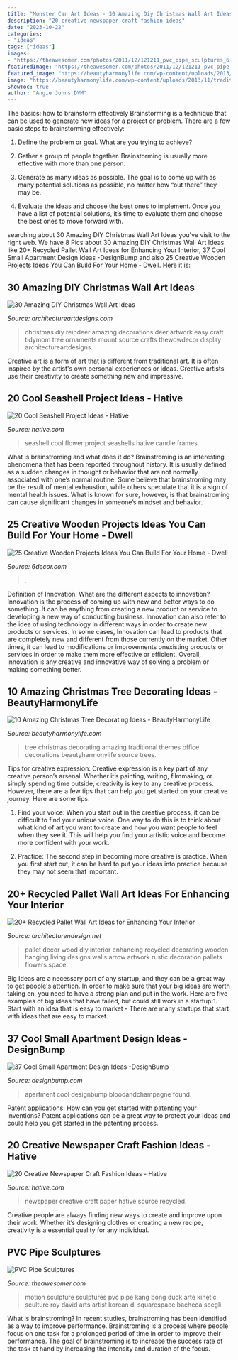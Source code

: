 ```yaml
---
title: "Monster Can Art Ideas - 30 Amazing Diy Christmas Wall Art Ideas"
description: "20 creative newspaper craft fashion ideas"
date: "2023-10-22"
categories:
- "ideas"
tags: ["ideas"]
images:
- "https://theawesomer.com/photos/2011/12/121211_pvc_pipe_sculptures_6.jpg"
featuredImage: "https://theawesomer.com/photos/2011/12/121211_pvc_pipe_sculptures_6.jpg"
featured_image: "https://beautyharmonylife.com/wp-content/uploads/2013/11/traditional-.jpg"
image: "https://beautyharmonylife.com/wp-content/uploads/2013/11/traditional-.jpg"
ShowToc: true
author: "Angie Johns DVM"
---
```



The basics: how to brainstorm effectively
Brainstorming is a technique that can be used to generate new ideas for a project or problem. There are a few basic steps to brainstorming effectively:
1. Define the problem or goal. What are you trying to achieve?

2. Gather a group of people together. Brainstorming is usually more effective with more than one person.

3. Generate as many ideas as possible. The goal is to come up with as many potential solutions as possible, no matter how “out there” they may be.

4. Evaluate the ideas and choose the best ones to implement. Once you have a list of potential solutions, it’s time to evaluate them and choose the best ones to move forward with.

	

		
searching about 30 Amazing DIY Christmas Wall Art Ideas you've visit to the right web. We have 8 Pics about 30 Amazing DIY Christmas Wall Art Ideas like 20+ Recycled Pallet Wall Art Ideas for Enhancing Your Interior, 37 Cool Small Apartment Design Ideas -DesignBump and also 25 Creative Wooden Projects Ideas You Can Build For Your Home - Dwell. Here it is:
		
    
## 30 Amazing DIY Christmas Wall Art Ideas

<img loading=lazy src="http://www.architectureartdesigns.com/wp-content/uploads/2013/12/719.jpg" onerror="this.onerror=null;this.src='https://tse2.mm.bing.net/th?id=OIP.hr7e6WqYun2OZxicT5U-0AHaLL&amp;pid=15.1';" alt="30 Amazing DIY Christmas Wall Art Ideas">

_Source: architectureartdesigns.com_

>christmas diy reindeer amazing decorations deer artwork easy craft tidymom tree ornaments mount source crafts thewowdecor display architectureartdesigns. 

	

Creative art is a form of art that is different from traditional art. It is often inspired by the artist's own personal experiences or ideas. Creative artists use their creativity to create something new and impressive.

    
## 20 Cool Seashell Project Ideas - Hative

<img loading=lazy src="https://hative.com/wp-content/uploads/2014/12/seashell-project-ideas/8-seashell-flower.jpg" onerror="this.onerror=null;this.src='https://tse1.mm.bing.net/th?id=OIP.DhHBkS07_Q0sr5Fnyjy0_QHaJ6&amp;pid=15.1';" alt="20 Cool Seashell Project Ideas - Hative">

_Source: hative.com_

>seashell cool flower project seashells hative candle frames. 

	

What is brainstroming and what does it do?
Brainstroming is an interesting phenomena that has been reported throughout history. It is usually defined as a sudden changes in thought or behavior that are not normally associated with one’s normal routine. Some believe that brainstroming may be the result of mental exhaustion, while others speculate that it is a sign of mental health issues. What is known for sure, however, is that brainstroming can cause significant changes in someone’s mindset and behavior.

    
## 25 Creative Wooden Projects Ideas You Can Build For Your Home - Dwell

<img loading=lazy src="https://4.bp.blogspot.com/-PIIlPuHwroI/WIDldJdgKWI/AAAAAAAAK3c/6-Pb1YNMctw7nn-m1GmxutaefK8Z1qlBwCLcB/s1600/254.jpg" onerror="this.onerror=null;this.src='https://tse3.mm.bing.net/th?id=OIP.B7ULWE37WH7PzvoEPTzTLgHaJ4&amp;pid=15.1';" alt="25 Creative Wooden Projects Ideas You Can Build For Your Home - Dwell">

_Source: 6decor.com_

>. 

	

Definition of Innovation: What are the different aspects to innovation?
Innovation is the process of coming up with new and better ways to do something. It can be anything from creating a new product or service to developing a new way of conducting business. Innovation can also refer to the idea of using technology in different ways in order to create new products or services. In some cases, Innovation can lead to products that are completely new and different from those currently on the market. Other times, it can lead to modifications or improvements onexisting products or services in order to make them more effective or efficient. Overall, innovation is any creative and innovative way of solving a problem or making something better.

    
## 10 Amazing Christmas Tree Decorating Ideas - BeautyHarmonyLife

<img loading=lazy src="https://beautyharmonylife.com/wp-content/uploads/2013/11/traditional-.jpg" onerror="this.onerror=null;this.src='https://tse2.mm.bing.net/th?id=OIP.UJEixgty-ME6V9j55zSqYgAAAA&amp;pid=15.1';" alt="10 Amazing Christmas Tree Decorating Ideas - BeautyHarmonyLife">

_Source: beautyharmonylife.com_

>tree christmas decorating amazing traditional themes office decorations beautyharmonylife source trees. 

	

Tips for creative expression:
Creative expression is a key part of any creative person’s arsenal. Whether it’s painting, writing, filmmaking, or simply spending time outside, creativity is key to any creative process. However, there are a few tips that can help you get started on your creative journey. Here are some tips:
1. Find your voice: When you start out in the creative process, it can be difficult to find your unique voice. One way to do this is to think about what kind of art you want to create and how you want people to feel when they see it. This will help you find your artistic voice and become more confident with your work.

2. Practice: The second step in becoming more creative is practice. When you first start out, it can be hard to put your ideas into practice because they may not seem that important.

    
## 20+ Recycled Pallet Wall Art Ideas For Enhancing Your Interior

<img loading=lazy src="http://cdn.architecturendesign.net/wp-content/uploads/2015/06/AD-Pallet-Wall-Art-1.jpg" onerror="this.onerror=null;this.src='https://tse3.mm.bing.net/th?id=OIP.8Xd7lJShtieOCcnEehn92wHaLH&amp;pid=15.1';" alt="20+ Recycled Pallet Wall Art Ideas for Enhancing Your Interior">

_Source: architecturendesign.net_

>pallet decor wood diy interior enhancing recycled decorating wooden hanging living designs walls arrow artwork rustic decoration pallets flowers space. 

	

Big Ideas are a necessary part of any startup, and they can be a great way to get people's attention. In order to make sure that your big ideas are worth taking on, you need to have a strong plan and put in the work. Here are five examples of big ideas that have failed, but could still work in a startup:1. Start with an idea that is easy to market - There are many startups that start with ideas that are easy to market.

    
## 37 Cool Small Apartment Design Ideas -DesignBump

<img loading=lazy src="https://designbump.com/wp-content/uploads/2014/10/small-apartment-ideas-008.jpg" onerror="this.onerror=null;this.src='https://tse1.mm.bing.net/th?id=OIP.inETNKcscMEL2RRjxhpFDwHaKN&amp;pid=15.1';" alt="37 Cool Small Apartment Design Ideas -DesignBump">

_Source: designbump.com_

>apartment cool designbump bloodandchampagne found. 

	

Patent applications: How can you get started with patenting your inventions?
Patent applications can be a great way to protect your ideas and could help you get started in the patenting process.

    
## 20 Creative Newspaper Craft Fashion Ideas - Hative

<img loading=lazy src="https://hative.com/wp-content/uploads/2014/10/newspaper-craft-fashion-ideas/14-creative-newspaper-craft-fashion-ideas.jpg" onerror="this.onerror=null;this.src='https://tse4.mm.bing.net/th?id=OIP.LGUML7UIRXT0iilHjTsgxQHaLH&amp;pid=15.1';" alt="20 Creative Newspaper Craft Fashion Ideas - Hative">

_Source: hative.com_

>newspaper creative craft paper hative source recycled. 

	

Creative people are always finding new ways to create and improve upon their work. Whether it’s designing clothes or creating a new recipe, creativity is a essential quality for any individual.

    
## PVC Pipe Sculptures

<img loading=lazy src="https://theawesomer.com/photos/2011/12/121211_pvc_pipe_sculptures_6.jpg" onerror="this.onerror=null;this.src='https://tse1.mm.bing.net/th?id=OIP.um5yTDKSKpW_kRwthVfqVQAAAA&amp;pid=15.1';" alt="PVC Pipe Sculptures">

_Source: theawesomer.com_

>motion sculpture sculptures pvc pipe kang bong duck arte kinetic sculture roy david arts artist korean di squarespace bacheca scegli. 

	

What is brainstroming?
In recent studies, brainstroming has been identified as a way to improve performance. Brainstroming is a process where people focus on one task for a prolonged period of time in order to improve their performance. The goal of brainstroming is to increase the success rate of the task at hand by increasing the intensity and duration of the focus.


